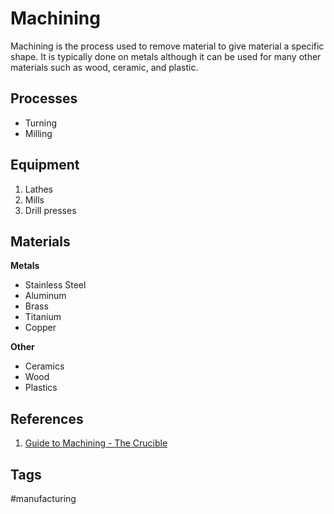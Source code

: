 # Machining

Machining is the process used to remove material to give material a specific shape. It is typically done on metals although it can be used for many other materials such as wood, ceramic, and plastic.   

## Processes
* Turning  
* Milling  


## Equipment
1. Lathes  
2. Mills  
3. Drill presses  

## Materials
**Metals**
* Stainless Steel  
* Aluminum  
* Brass  
* Titanium  
* Copper  

**Other**
* Ceramics  
* Wood  
* Plastics  

## References
1. [Guide to Machining - The Crucible](https://www.thecrucible.org/guides/machining/)  

## Tags
#manufacturing
